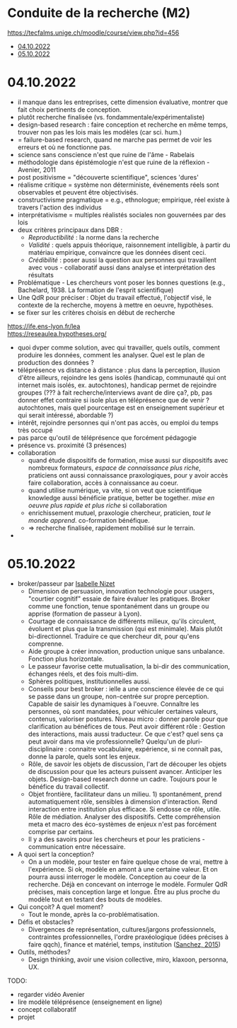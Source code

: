 # Conduite de la recherche (M2)
https://tecfalms.unige.ch/moodle/course/view.php?id=456

<!-- vim-markdown-toc GFM -->

* [04.10.2022](#04102022)
* [05.10.2022](#05102022)

<!-- vim-markdown-toc -->

# 04.10.2022

- il manque dans les entreprises, cette dimension évaluative, montrer que fait choix pertinents de conception.
- plutôt recherche finalisée (vs. fondammentale/expérimentaliste) 
- design-based research : faire conception et recherche en même temps, trouver non pas les lois mais les modèles (car sci. hum.)
- = failure-based research, quand ne marche pas permet de voir les erreurs et où ne fonctionne pas.
- science sans conscience n'est que ruine de l'âme - Rabelais
- méthodologie dans épistémologie n'est que ruine de la réflexion - Avenier, 2011
- post positivisme = "découverte scientifique", sciences 'dures'
- réalisme critique = système non déterministe, événements réels sont observables et peuvent être objectivisés.
- constructivisme pragmatique = e.g., ethnologue; empirique, réel existe à travers l'action des individus
- interprétativisme = multiples réalistés sociales non gouvernées par des lois
- deux critères principaux dans DBR :
    - *Reproductibilité* : la norme dans la recherche
    - *Validité* : quels appuis théorique, raisonnement intelligible, à partir du matériau empirique, convaincre que les données disent ceci.
    - *Crédibilité* : poser aussi la question aux personnes qui travaillent avec vous - collaboratif aussi dans analyse et interprétation des résultats
- Problématique - Les chercheurs vont poser les bonnes questions (e.g., Bachelard, 1938. La formation de l'esprit scientifique)
- Une QdR pour préciser : Objet du travail effectué, l'objectif visé, le contexte de la recherche, moyens à mettre en oeuvre, hypothèses.
- se fixer sur les critères choisis en début de recherche

https://ife.ens-lyon.fr/lea <br>
https://reseaulea.hypotheses.org/ <br>

- quoi dvper comme solution, avec qui travailler, quels outils, comment produire les données, comment les analyser. Quel est le plan de production des données ?
- téléprésence vs distance à distance : plus dans la perception, illusion d'être ailleurs, rejoindre les gens isolés (handicap, communauté qui ont internet mais isolés, ex. autochtones), handicap permet de rejoindre groupes (??? à fait recherche/interviews avant de dire ça?, pb, pas donner effet contraire si isole plus en téléprésence que de venir ? autochtones, mais quel pourcentage est en enseignement supérieur et qui serait intéressé, abordable ?)
- intérêt, rejoindre personnes qui n'ont pas accès, ou emploi du temps très occupé
- pas parce qu'outil de téléprésence que forcément pédagogie
- présence vs. proximité (3 présences)
- collaboration
    - quand étude dispositifs de formation, mise aussi sur dispositifs avec nombreux formateurs, *espace de connaissance plus riche*, praticiens ont aussi connaissance praxologiques, pour y avoir accès faire collaboration, accès à connaissance au coeur.
    - quand utilise numérique, va vite, si on veut que scientifique knowledge aussi bénéficie pratique, better be together. *mise en oeuvre plus rapide et plus riche* si collaboration
    - enrichissement mutuel, praxologie chercheur, praticien, *tout le monde apprend*. co-formation bénéfique.
    - => recherche finalisée, rapidement mobilisé sur le terrain. 
- 

# 05.10.2022

- broker/passeur par [Isabelle Nizet](https://www.griemetic.ca/team/isabelle-nizet-2/)
    - Dimension de persuasion, innovation technologie pour usagers, "courtier cognitif" essaie de faire évaluer les pratiques. Broker comme une fonction, tenue spontanément dans un groupe ou apprise (formation de passeur à Lyon).
    - Courtage de connaissance de différents milieux, qu'ils circulent, évoluent et plus que la transmission (qui est minimale). Mais plutôt bi-directionnel. Traduire ce que chercheur dit, pour qu'ens comprenne. 
    - Aide groupe à créer innovation, production unique sans unbalance. Fonction plus horizontale.
    - Le passeur favorise cette mutualisation, la bi-dir des communication, échanges réels, et des fois multi-dim.
    - Sphères politiques, institutionnelles aussi.
    - Conseils pour best broker : ielle a une conscience élevée de ce qui se passe dans un groupe, non-centrée sur propre perception. Capable de saisir les dynamiques à l'oeuvre. Connaître les personnes, où sont mandatées, pour véhiculer certaines valeurs, contenus, valoriser postures. Niveau micro : donner parole pour que clarification au bénéfices de tous. Peut avoir différent rôle : Gestion des interactions, mais aussi traducteur. Ce que c'est? quel sens ça peut avoir dans ma vie professionnelle? Quelqu'un de pluri-disciplinaire : connaitre vocabulaire, expérience, si ne connaît pas, donne la parole, quels sont les enjeux.
    - Rôle, de savoir les objets de discussion, l'art de découper les objets de discussion pour que les acteurs puissent avancer. Anticiper les objets. Design-based research donne un cadre. Toujours pour le bénéfice du travail collectif.
    - Objet frontière, facilitateur dans un milieu. 1) spontanément, prend automatiquement rôle, sensibles à dimension d'interaction. Rend interaction entre institution plus efficace. Si endosse ce rôle, utile. Rôle de médiation. Analyser des dispositifs. Cette compréhension meta et macro des éco-systèmes de enjeux n'est pas forcément comprise par certains.  
    - Il y a des savoirs pour les chercheurs et pour les praticiens - communication entre nécessaire.
- A quoi sert la conception?
    - On a un modèle, pour tester en faire quelque chose de vrai, mettre à l'expérience. Si ok, modèle en amont à une certaine valeur. Et on pourra aussi interroger le modèle. Conception au coeur de la recherche. Déjà en concevant on interroge le modèle. Formuler QdR précises, mais conception large et longue. Être au plus proche du modèle tout en testant des bouts de modèles.
- Qui conçoit? A quel moment?
    - Tout le monde, après la co-problématisation. 
- Défis et obstacles?
    - Divergences de représentation, cultures/jargons professionnels, contraintes professionnelles, l'ordre praxéologique (idées précises à faire qqch), finance et matériel, temps, institution ([Sanchez, 2015](https://journals.openedition.org/educationdidactique/2288))
- Outils, méthodes?
    - Design thinking, avoir une vision collective, miro, klaxoon, personna, UX. 

TODO:
- regarder vidéo Avenier
- lire modèle téléprésence (enseignement en ligne)
- concept collaboratif
- projet
